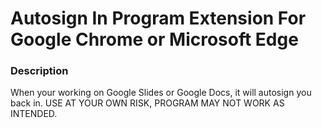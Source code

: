 Autosign In Program Extension For Google Chrome or Microsoft Edge
==================

### Description

When your working on Google Slides or Google Docs, it will autosign you back in. USE AT YOUR OWN RISK, PROGRAM MAY NOT WORK AS INTENDED.
